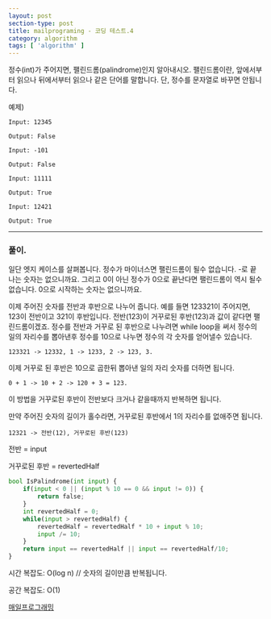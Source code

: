 ```yaml
---
layout: post
section-type: post
title: mailprograming - 코딩 테스트.4
category: algorithm
tags: [ 'algorithm' ]
---
```


정수(int)가 주어지면, 팰린드롬(palindrome)인지 알아내시오. 팰린드롬이란, 앞에서부터 읽으나 뒤에서부터 읽으나 같은 단어를 말합니다. 단, 정수를 문자열로 바꾸면 안됩니다.

예제)
```
Input: 12345

Output: False
```

```
Input: -101

Output: False
```

```
Input: 11111

Output: True
```

```
Input: 12421

﻿Output: True
```

---

### 풀이.

일단 엣지 케이스를 살펴봅니다. 정수가 마이너스면 팰린드롬이 될수 없습니다. -로 끝나는 숫자는 없으니까요. 그리고 0이 아닌 정수가 0으로 끝난다면 팰린드롬이 역시 될수 없습니다. 0으로 시작하는 숫자는 없으니까요.



이제 주어진 숫자를 전반과 후반으로 나누어 줍니다. 예를 들면 123321이 주어지면, 123이 전반이고 321이 후반입니다. 전반(123)이 거꾸로된 후반(123)과 값이 같다면 팰린드롬이겠죠. 정수를 전반과 거꾸로 된 후반으로 나누려면 while loop을 써서 정수의 일의 자리수를 뽑아낸후 정수를 10으로 나누면 정수의 각 숫자를 얻어낼수 있습니다.

```
123321 -> 12332, 1 -> 1233, 2 -> 123, 3.
```

이제 거꾸로 된 후반은 10으로 곱한뒤 뽑아낸 일의 자리 숫자를 더하면 됩니다.

```
0 + 1 -> 10 + 2 -> 120 + 3 = 123.
```

﻿이 방법을 거꾸로된 후반이 전반보다 크거나 같을때까지 반복하면 됩니다.



만약 주어진 숫자의 길이가 홀수라면, 거꾸로된 후반에서 1의 자리수를 없애주면 됩니다.
```
12321 -> 전반(12), 거꾸로된 후반(123)
```


전반 = input

거꾸로된 후반 = revertedHalf

```python
bool IsPalindrome(int input) {
    if(input < 0 || (input % 10 == 0 && input != 0)) {
        return false;
    }
    int revertedHalf = 0;
    while(input > revertedHalf) {
        revertedHalf = revertedHalf * 10 + input % 10;
        input /= 10;
    }
    return input == revertedHalf || input == revertedHalf/10;
}
```

시간 복잡도: O(log n) // 숫자의 길이만큼 반복됩니다.

공간 복잡도: O(1)


[매일프로그래밍](https://mailprogramming.com/)
